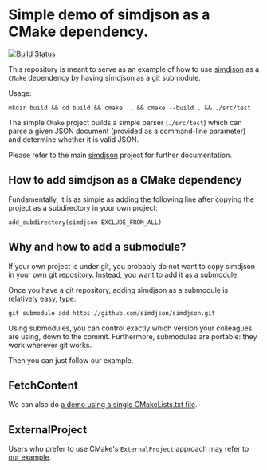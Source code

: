 # Simple demo of simdjson as a CMake dependency.
[![Build Status](https://cloud.drone.io/api/badges/simdjson/cmakedemo/status.svg)](https://cloud.drone.io/simdjson/cmakedemo)

This repository is meant to serve as an example of how to use [simdjson](https://github.com/simdjson/simdjson) as a `CMake` dependency by having simdjson as a git submodule. 

Usage:

```
mkdir build && cd build && cmake .. && cmake --build . && ./src/test
```

The simple `CMake` project builds a simple parser (`./src/test`) which can parse a given JSON document (provided as a command-line parameter) and determine whether it is valid JSON.

Please refer to the main [simdjson](https://github.com/simdjson/simdjson) project for further documentation.

## How to add simdjson as a CMake dependency

Fundamentally, it is as simple as adding the following line after copying the project as a subdirectory in your own project:

```
add_subdirectory(simdjson EXCLUDE_FROM_ALL)
```

## Why and how to add a submodule?

If your own project is under git, you probably do not want to copy simdjson in your own git repository. Instead, you want to add it as a submodule.


Once you have a git repository, adding simdjson as a submodule is relatively easy, type:

```
git submodule add https://github.com/simdjson/simdjson.git
```

Using submodules, you can control exactly which version your colleagues are using, down to the commit. Furthermore, submodules are portable: they work wherever git works.


Then you can just follow our example.

## FetchContent

We can also do [a demo using a single CMakeLists.txt file](https://github.com/simdjson/cmake_demo_single_file).

## ExternalProject

Users who prefer to use CMake's `ExternalProject` approach may refer to [our example](https://github.com/simdjson/cmakedemo_externalproject).
